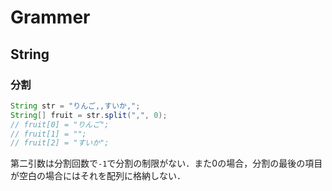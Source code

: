 # Grammer

## String

### 分割

```java
String str = "りんご,,すいか,";
String[] fruit = str.split(",", 0);
// fruit[0] = "りんご";
// fruit[1] = "";
// fruit[2] = "すいか";
```

第二引数は分割回数で`-1`で分割の制限がない．また0の場合，分割の最後の項目が空白の場合にはそれを配列に格納しない．

